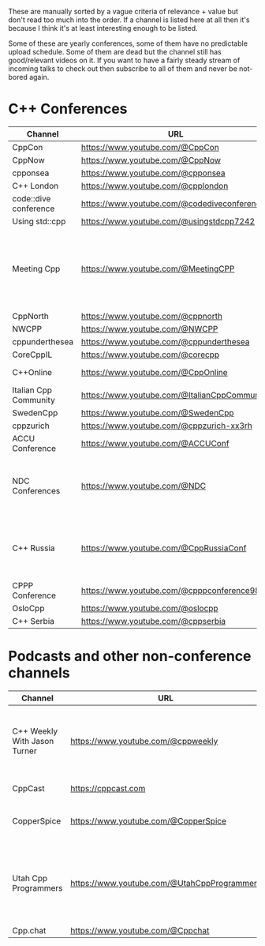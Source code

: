 These are manually sorted by a vague criteria of relevance + value but don't read too much into the order. If a channel is listed here at all then it's because I think it's at least interesting enough to be listed.

Some of these are yearly conferences, some of them have no predictable upload schedule. Some of them are dead but the channel still has good/relevant videos on it. If you want to have a fairly steady stream of incoming talks to check out then subscribe to all of them and never be not-bored again.

# C++ Conferences

| Channel               | URL                                              | Notes                                                                                 |
| --------------------- | ------------------------------------------------ | ------------------------------------------------------------------------------------- |
| CppCon                | https://www.youtube.com/@CppCon                  |                                                                                       |
| CppNow                | https://www.youtube.com/@CppNow                  |                                                                                       |
| cpponsea              | https://www.youtube.com/@cpponsea                |                                                                                       |
| C++ London            | https://www.youtube.com/@cpplondon               |                                                                                       |
| code::dive conference | https://www.youtube.com/@codediveconference      |                                                                                       |
| Using std::cpp        | https://www.youtube.com/@usingstdcpp7242         |                                                                                       |
| Meeting Cpp           | https://www.youtube.com/@MeetingCPP              | Turns into an online interview channel while the physical conference isn't happening. |
| CppNorth              | https://www.youtube.com/@cppnorth                |                                                                                       |
| NWCPP                 | https://www.youtube.com/@NWCPP                   |                                                                                       |
| cppunderthesea        | https://www.youtube.com/@cppunderthesea          |                                                                                       |
| CoreCppIL             | https://www.youtube.com/@corecpp                 |                                                                                       |
| C++Online             | https://www.youtube.com/@CppOnline               | Online-only talks.                                                                    |
| Italian Cpp Community | https://www.youtube.com/@ItalianCppCommunity     |                                                                                       |
| SwedenCpp             | https://www.youtube.com/@SwedenCpp               |                                                                                       |
| cppzurich             | https://www.youtube.com/@cppzurich-xx3rh         |                                                                                       |
| ACCU Conference       | https://www.youtube.com/@ACCUConf                | Not just C++.                                                                         |
| NDC Conferences       | https://www.youtube.com/@NDC                     | Not just C++. More general software development, not just programming.                |
| C++ Russia            | https://www.youtube.com/@CppRussiaConf           | Mostly Russian but with occasional talks in English.                                  |
| CPPP Conference       | https://www.youtube.com/@cpppconference9838      |                                                                                       |
| OsloCpp               | https://www.youtube.com/@oslocpp                 |                                                                                       |
| C++ Serbia            | https://www.youtube.com/@cppserbia               |                                                                                       |

# Podcasts and other non-conference channels
| Channel                      | URL                                         | Notes                                                 |
| ---------------------------- | ------------------------------------------- | ----------------------------------------------------- |
| C++ Weekly With Jason Turner | https://www.youtube.com/@cppweekly          | He's available for code reviews and on-site training. |
| CppCast                      | https://cppcast.com                         | Audio podcast.                                        |
| CopperSpice                  | https://www.youtube.com/@CopperSpice        | Sporadic, online-only talks.                          |
| Utah Cpp Programmers         | https://www.youtube.com/@UtahCppProgrammers | Online-only talks, mostly (all?) from a single guy.   |
| Cpp.chat                     | https://www.youtube.com/@Cppchat            | Dead?                                                 |
